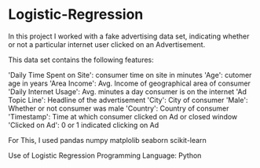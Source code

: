 # Logistic-Regression

In this project I worked with a fake advertising data set, indicating whether or not a particular internet user clicked on an Advertisement. 

This data set contains the following features:

'Daily Time Spent on Site': consumer time on site in minutes
'Age': cutomer age in years
'Area Income': Avg. Income of geographical area of consumer
'Daily Internet Usage': Avg. minutes a day consumer is on the internet
'Ad Topic Line': Headline of the advertisement
'City': City of consumer
'Male': Whether or not consumer was male
'Country': Country of consumer
'Timestamp': Time at which consumer clicked on Ad or closed window
'Clicked on Ad': 0 or 1 indicated clicking on Ad

For This, I used
pandas
numpy
matplolib
seaborn
scikit-learn

Use of Logistic Regression
Programming Language: Python
